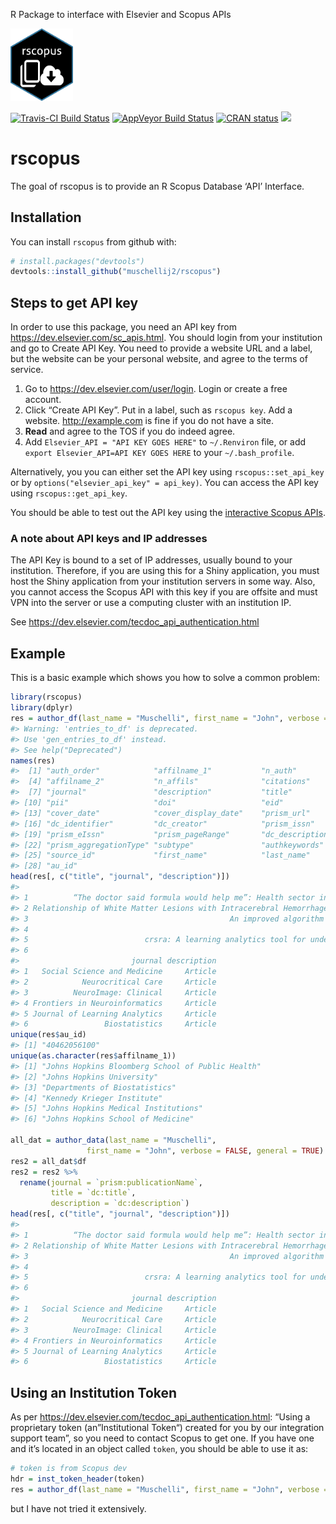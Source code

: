 
<!-- README.md is generated from README.Rmd. Please edit that file -->

R Package to interface with Elsevier and Scopus APIs

<!-- ![Sticker](sticker.png) -->

<img src="sticker.png" width="100">

<!-- badges: start -->

[![Travis-CI Build
Status](https://travis-ci.org/muschellij2/rscopus.svg?branch=master)](https://travis-ci.org/muschellij2/rscopus)
[![AppVeyor Build
Status](https://ci.appveyor.com/api/projects/status/github/muschellij2/rscopus?branch=master&svg=true)](https://ci.appveyor.com/project/muschellij2/rscopus)
[![CRAN
status](https://www.r-pkg.org/badges/version/rscopus)](https://CRAN.R-project.org/package=rscopus)
[![](https://cranlogs.r-pkg.org/badges/rscopus)](https://cran.rstudio.com/web/packages/rscopus/index.html)
<!-- badges: end -->

# rscopus

The goal of rscopus is to provide an R Scopus Database ‘API’ Interface.

## Installation

You can install `rscopus` from github with:

``` r
# install.packages("devtools")
devtools::install_github("muschellij2/rscopus")
```

## Steps to get API key

In order to use this package, you need an API key from
<https://dev.elsevier.com/sc_apis.html>. You should login from your
institution and go to Create API Key. You need to provide a website URL
and a label, but the website can be your personal website, and agree to
the terms of service.

1.  Go to <https://dev.elsevier.com/user/login>. Login or create a free
    account.
2.  Click “Create API Key”. Put in a label, such as `rscopus key`. Add a
    website. <http://example.com> is fine if you do not have a site.
3.  **Read** and agree to the TOS if you do indeed agree.
4.  Add `Elsevier_API = "API KEY GOES HERE"` to `~/.Renviron` file, or
    add `export Elsevier_API=API KEY GOES HERE` to your
    `~/.bash_profile`.

Alternatively, you you can either set the API key using
`rscopus::set_api_key` or by `options("elsevier_api_key" = api_key)`.
You can access the API key using `rscopus::get_api_key`.

You should be able to test out the API key using the [interactive Scopus
APIs](https://dev.elsevier.com/scopus.html).

### A note about API keys and IP addresses

The API Key is bound to a set of IP addresses, usually bound to your
institution. Therefore, if you are using this for a Shiny application,
you must host the Shiny application from your institution servers in
some way. Also, you cannot access the Scopus API with this key if you
are offsite and must VPN into the server or use a computing cluster with
an institution IP.

See <https://dev.elsevier.com/tecdoc_api_authentication.html>

## Example

This is a basic example which shows you how to solve a common problem:

``` r
library(rscopus)
library(dplyr)
res = author_df(last_name = "Muschelli", first_name = "John", verbose = FALSE, general = FALSE)
#> Warning: 'entries_to_df' is deprecated.
#> Use 'gen_entries_to_df' instead.
#> See help("Deprecated")
names(res)
#>  [1] "auth_order"            "affilname_1"           "n_auth"               
#>  [4] "affilname_2"           "n_affils"              "citations"            
#>  [7] "journal"               "description"           "title"                
#> [10] "pii"                   "doi"                   "eid"                  
#> [13] "cover_date"            "cover_display_date"    "prism_url"            
#> [16] "dc_identifier"         "dc_creator"            "prism_issn"           
#> [19] "prism_eIssn"           "prism_pageRange"       "dc_description"       
#> [22] "prism_aggregationType" "subtype"               "authkeywords"         
#> [25] "source_id"             "first_name"            "last_name"            
#> [28] "au_id"
head(res[, c("title", "journal", "description")])
#>                                                                                                                          title
#> 1          “The doctor said formula would help me”: Health sector influences on use of infant formula in peri-urban Lima, Peru
#> 2 Relationship of White Matter Lesions with Intracerebral Hemorrhage Expansion and Functional Outcome: MISTIE II and CLEAR III
#> 3                                             An improved algorithm of white matter hyperintensity detection in elderly adults
#> 4                                                                                  Recommendations for Processing Head CT Data
#> 5                          crsra: A learning analytics tool for understanding student behaviour in massive open online courses
#> 6                                                                   Neuroconductor: An R platform for medical imaging analysis
#>                         journal description
#> 1   Social Science and Medicine     Article
#> 2            Neurocritical Care     Article
#> 3          NeuroImage: Clinical     Article
#> 4 Frontiers in Neuroinformatics     Article
#> 5 Journal of Learning Analytics     Article
#> 6                 Biostatistics     Article
unique(res$au_id)
#> [1] "40462056100"
unique(as.character(res$affilname_1))
#> [1] "Johns Hopkins Bloomberg School of Public Health"
#> [2] "Johns Hopkins University"                       
#> [3] "Departments of Biostatistics"                   
#> [4] "Kennedy Krieger Institute"                      
#> [5] "Johns Hopkins Medical Institutions"             
#> [6] "Johns Hopkins School of Medicine"

all_dat = author_data(last_name = "Muschelli", 
                 first_name = "John", verbose = FALSE, general = TRUE)
res2 = all_dat$df
res2 = res2 %>% 
  rename(journal = `prism:publicationName`,
         title = `dc:title`,
         description = `dc:description`)
head(res[, c("title", "journal", "description")])
#>                                                                                                                          title
#> 1          “The doctor said formula would help me”: Health sector influences on use of infant formula in peri-urban Lima, Peru
#> 2 Relationship of White Matter Lesions with Intracerebral Hemorrhage Expansion and Functional Outcome: MISTIE II and CLEAR III
#> 3                                             An improved algorithm of white matter hyperintensity detection in elderly adults
#> 4                                                                                  Recommendations for Processing Head CT Data
#> 5                          crsra: A learning analytics tool for understanding student behaviour in massive open online courses
#> 6                                                                   Neuroconductor: An R platform for medical imaging analysis
#>                         journal description
#> 1   Social Science and Medicine     Article
#> 2            Neurocritical Care     Article
#> 3          NeuroImage: Clinical     Article
#> 4 Frontiers in Neuroinformatics     Article
#> 5 Journal of Learning Analytics     Article
#> 6                 Biostatistics     Article
```

## Using an Institution Token

As per <https://dev.elsevier.com/tecdoc_api_authentication.html>: “Using
a proprietary token (an”Institutional Token“) created for you by our
integration support team”, so you need to contact Scopus to get one. If
you have one and it’s located in an object called `token`, you should be
able to use it as:

``` r
# token is from Scopus dev
hdr = inst_token_header(token)
res = author_df(last_name = "Muschelli", first_name = "John", verbose = FALSE, general = FALSE, headers = hdr)
```

but I have not tried it extensively.
